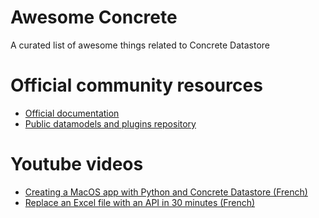 # Awesome Concrete

A curated list of awesome things related to Concrete Datastore

# Official community resources

- [Official documentation](https://concrete-datastore.netsach.org/)
- [Public datamodels and plugins repository](https://github.com/Netsach/concrete-community/)

# Youtube videos

- [Creating a MacOS app with Python and Concrete Datastore (French)](https://www.youtube.com/watch?v=DNHhkJeBmOM&t=6s)
- [Replace an Excel file with an API in 30 minutes (French)](https://www.youtube.com/watch?v=D513wh04pJ0&t=963s)



